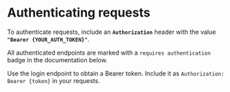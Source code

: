# Authenticating requests

To authenticate requests, include an **`Authorization`** header with the value **`"Bearer {YOUR_AUTH_TOKEN}"`**.

All authenticated endpoints are marked with a `requires authentication` badge in the documentation below.

Use the login endpoint to obtain a Bearer token. Include it as `Authorization: Bearer {token}` in your requests.
